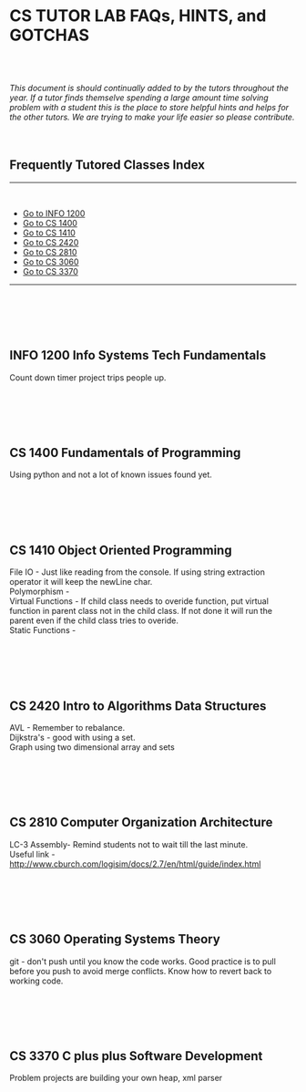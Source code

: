 # CS TUTOR LAB FAQs, HINTS, and GOTCHAS
<br><br>

*This document is should continually added to by the tutors throughout the year. If a tutor finds themselve spending a large amount time solving problem with a student this is the place to store helpful hints and helps for the other tutors. We are trying to make your life easier so please contribute.*<br><br><br>

## Frequently Tutored Classes Index
---
<br>

- [Go to INFO 1200](#INFO1200)
- [Go to CS 1400](#CS1400)
- [Go to CS 1410](#CS1410)
- [Go to CS 2420](#CS2420)
- [Go to CS 2810](#CS2810)
- [Go to CS 3060](#CS3060)
- [Go to CS 3370](#CS3370)

---

<br><br><br><br>
<a name="INFO1200"></a>
## INFO 1200 Info Systems Tech Fundamentals
Count down timer project trips people up.<br>

<br><br><br><br>
<a name="CS1400"></a>
## CS 1400 Fundamentals of Programming
Using python and not a lot of known issues found yet.<br>


<br><br><br><br>
<a name="CS1410"></a>
## CS 1410 Object Oriented Programming
File IO - Just like reading from the console. If using string extraction operator it will keep the newLine char.<br>
Polymorphism - <br>
Virtual Functions - If child class needs to overide function, put virtual function in parent class not in the child class. If not done it will run the parent even if the child class tries to overide.<br>
Static Functions - <br>


<br><br><br><br>
<a name="CS2420"></a>
## CS 2420 Intro to Algorithms Data Structures
AVL - Remember to rebalance. <br>
Dijkstra's - good with using a set.<br>
Graph using two dimensional array and sets<br>

<br><br><br><br>
<a name="CS2810"></a>
## CS 2810 Computer Organization Architecture
LC-3 Assembly- Remind students not to wait till the last minute.<br>
Useful link - http://www.cburch.com/logisim/docs/2.7/en/html/guide/index.html<br>


<br><br><br><br>
<a name="CS3060"></a>
## CS 3060 Operating Systems Theory
git - don't push until you know the code works. Good practice is to pull before you push to avoid merge conflicts. Know how to revert back to working code.<br>


<br><br><br><br>
<a name="CS3370"></a>
## CS 3370 C plus plus Software Development
Problem projects are building your own heap, xml parser<br>

<br><br><br><br>